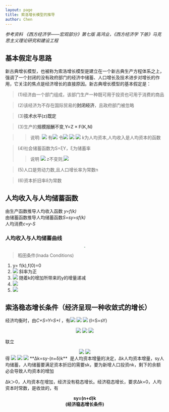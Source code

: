 ```yaml
---
layout: page
title: 索洛增长模型的推导
author: Chen
---
```

*参考资料 《西方经济学——宏观部分》第七版 高鸿业，《西方经济学 下册》马克思主义理论研究和建设工程*

## 基本假定与思路
新古典增长模型，也被称为索洛增长模型是建立在一个新古典生产方程体系之上，强调了一个封闭的没有政府部门的经济中储蓄、人口增长及技术进步对增长的作用，它关注的焦点是经济增长的直接原因。新古典增长模型的基本假定是：
> (1)经济由一个部门组成，该部门生产一种既可用于投资也可用于消费的商品

> (2)该经济为不存在国际贸易的**封闭经济**，且政府部门被忽略

> (3)**技术水平(z)既定**

> (3)生产的**规模报酬不变**,**Y=Z × F(K,N)**

>>说明: 
>> <img src="http://latex.codecogs.com/gif.latex?Y=Z\cdot F(K,N)"> 
>> 有<img src="http://latex.codecogs.com/gif.latex?aY=Z\cdot F(aK,aN)"> 令<img src="http://latex.codecogs.com/gif.latex?a=\frac{1}{N}"> 
>> <img src="http://latex.codecogs.com/gif.latex?Y\cdot \frac{1}{N}=Z\cdot F(K\cdot \frac{1}{N},N\cdot \frac{1}{N})"> 
>> <img src="http://latex.codecogs.com/gif.latex?y=z\cdot f(k,1)=zf(k)"> *k*为人均资本,人均收入是人均资本的函数

> (4)社会储蓄函数为S=ξY，ξ为储蓄率
>> 说明
>> <img src="http://latex.codecogs.com/gif.latex?s=\xi \cdot y=\xi \cdot zf(k)"> 
>> z不变则,<img src="http://latex.codecogs.com/gif.latex?\xi \cdot zf(k)=\xi \cdot f(k)"> 

>(5)人口是劳动力数,且人口增长率为常数n

>(6)资本折旧率δ为常数

## 人均收入与人均储蓄函数
由生产函数推导人均收入函数 *y=f(k)*<br>
由储蓄函数推导人均储蓄函数*S=sy=sf(k)*<br>
人均消费*c=y-S*<br>

### 人均收入与人均储蓄曲线

<center>
    <img src="http://chenxiaolong2019.github.io/ed/document/image/geogebra-export.png" style="zoom:20%"> 
</center>

> 稻田条件(Inada Conditions)<br>
1. y= f(k),f(0)=0 
2. <img src="http://latex.codecogs.com/gif.latex?\dot{f}(k)>0"> 斜率为正
3. <img src="http://latex.codecogs.com/gif.latex?f\ddot (k)<0"> 随着k的增加所带来的y的增量递减
4. <img src="http://latex.codecogs.com/gif.latex?\lim_{k \to 0}{\dot{f}(k)=\infty }"> 
5. <img src="http://latex.codecogs.com/gif.latex?\lim_{k \to \infty}{\dot{f}(k)=0 }"> 

## 索洛稳态增长条件（经济呈现一种收敛式的增长）
经济均衡时，由*C+S=Y=S+I* ，有<img src="http://latex.codecogs.com/gif.latex?I=S"> 
<img src="http://latex.codecogs.com/gif.latex?I=\Delta K+\delta K"> 
<img src="http://latex.codecogs.com/gif.latex?\Delta K=I=\delta K=sY-\delta K"> (I=S=sY)

<center>
    <img src="http://latex.codecogs.com/gif.latex?\frac{\Delta K}{N}=s\cdot \frac{Y}{N}-\delta \cdot \frac{K}{N}=sy-\delta k"> 
    <img src="http://latex.codecogs.com/gif.latex?\dot{k} = \dot{(\frac{K}{N})} =\dot{K} - \dot{N} =\frac{\delta K}{N}- \frac{\delta N}{N}"> 
    <img src="http://latex.codecogs.com/gif.latex?\frac{\Delta K}{N}=\frac{\Delta k}{k}\cdot \frac{K}{N}+n\cdot \frac{K}{N}=\Delta k+nk"> 
</center>

联立
<center>
    <img src="http://latex.codecogs.com/gif.latex?\frac{\Delta K}{N}=s\cdot \frac{Y}{N}-\delta \cdot \frac{K}{N}=sy-\delta k">
    <img src="http://latex.codecogs.com/gif.latex?\frac{\Delta K}{N}=\frac{\Delta k}{k}\cdot \frac{K}{N}+n\cdot \frac{K}{N}=\Delta k+nk"> 
</center>
得

<img src="http://latex.codecogs.com/gif.latex?\Delta k=sy-(n+\delta )k">
<img src="http://latex.codecogs.com/gif.latex?\Delta k=0">
<img src="http://latex.codecogs.com/gif.latex?sy=(n-\delta )k">
**Δk=sy-(n+δ)k** &#160;是人均资本增量的决定，Δk人均资本增量，sy人均储蓄，人均储蓄要满足资本折旧的需要sk，要为新增人口投资nk，剩下的余额必会导致人均资本的增加

Δk＞0，人均资本在增加，经济没有稳态增长。经济稳态增长，要求Δk=0，人均资本时常数，是收敛的，有<br>
<center><b>sy=(n+d)k<br>(经济稳态增长条件)</b></center>
